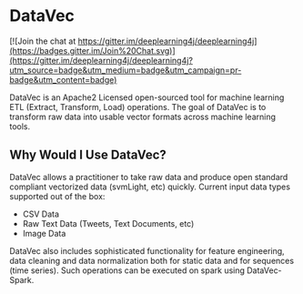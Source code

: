 DataVec
=========================

[![Join the chat at https://gitter.im/deeplearning4j/deeplearning4j](https://badges.gitter.im/Join%20Chat.svg)](https://gitter.im/deeplearning4j/deeplearning4j?utm_source=badge&utm_medium=badge&utm_campaign=pr-badge&utm_content=badge)

DataVec is an Apache2 Licensed open-sourced tool for machine learning ETL (Extract, Transform, Load) operations. The goal of DataVec is to transform raw data into usable vector formats across machine learning tools.

## Why Would I Use DataVec?

DataVec allows a practitioner to take raw data and produce open standard compliant vectorized data (svmLight, etc) quickly. Current input data types supported out of the box:

* CSV Data
* Raw Text Data (Tweets, Text Documents, etc)
* Image Data


DataVec also includes sophisticated functionality for feature engineering, data cleaning and data normalization both for static data and for sequences (time series).
Such operations can be executed on spark using DataVec-Spark.